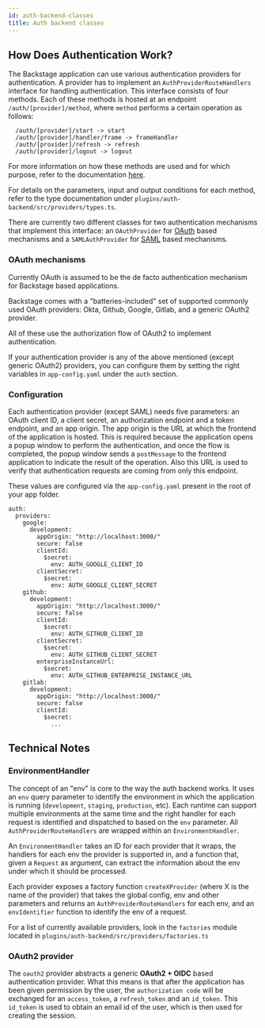 ```yaml
---
id: auth-backend-classes
title: Auth backend classes
---
```


## How Does Authentication Work?

The Backstage application can use various authentication providers for
authentication. A provider has to implement an `AuthProviderRouteHandlers`
interface for handling authentication. This interface consists of four methods.
Each of these methods is hosted at an endpoint `/auth/[provider]/method`, where
`method` performs a certain operation as follows:

```
  /auth/[provider]/start -> start
  /auth/[provider]/handler/frame -> frameHandler
  /auth/[provider]/refresh -> refresh
  /auth/[provider]/logout -> logout
```

For more information on how these methods are used and for which purpose, refer
to the documentation [here](oauth.md).

For details on the parameters, input and output conditions for each method,
refer to the type documentation under
`plugins/auth-backend/src/providers/types.ts`.

There are currently two different classes for two authentication mechanisms that
implement this interface: an `OAuthProvider` for [OAuth](https://oauth.net/2/)
based mechanisms and a `SAMLAuthProvider` for
[SAML](http://docs.oasis-open.org/security/saml/Post2.0/sstc-saml-tech-overview-2.0.html)
based mechanisms.

### OAuth mechanisms

Currently OAuth is assumed to be the de facto authentication mechanism for
Backstage based applications.

Backstage comes with a "batteries-included" set of supported commonly used OAuth
providers: Okta, Github, Google, Gitlab, and a generic OAuth2 provider.

All of these use the authorization flow of OAuth2 to implement authentication.

If your authentication provider is any of the above mentioned (except generic
OAuth2) providers, you can configure them by setting the right variables in
`app-config.yaml` under the `auth` section.

### Configuration

Each authentication provider (except SAML) needs five parameters: an OAuth
client ID, a client secret, an authorization endpoint and a token endpoint, and
an app origin. The app origin is the URL at which the frontend of the
application is hosted. This is required because the application opens a popup
window to perform the authentication, and once the flow is completed, the popup
window sends a `postMessage` to the frontend application to indicate the result
of the operation. Also this URL is used to verify that authentication requests
are coming from only this endpoint.

These values are configured via the `app-config.yaml` present in the root of
your app folder.

```
auth:
  providers:
    google:
      development:
        appOrigin: "http://localhost:3000/"
        secure: false
        clientId:
          $secret:
            env: AUTH_GOOGLE_CLIENT_ID
        clientSecret:
          $secret:
            env: AUTH_GOOGLE_CLIENT_SECRET
    github:
      development:
        appOrigin: "http://localhost:3000/"
        secure: false
        clientId:
          $secret:
            env: AUTH_GITHUB_CLIENT_ID
        clientSecret:
          $secret:
            env: AUTH_GITHUB_CLIENT_SECRET
        enterpriseInstanceUrl:
          $secret:
            env: AUTH_GITHUB_ENTERPRISE_INSTANCE_URL
    gitlab:
      development:
        appOrigin: "http://localhost:3000/"
        secure: false
        clientId:
          $secret:
            ...
```

## Technical Notes

### EnvironmentHandler

The concept of an "env" is core to the way the auth backend works. It uses an
`env` query parameter to identify the environment in which the application is
running (`development`, `staging`, `production`, etc). Each runtime can support
multiple environments at the same time and the right handler for each request is
identified and dispatched to based on the `env` parameter. All
`AuthProviderRouteHandlers` are wrapped within an `EnvironmentHandler`.

An `EnvironmentHandler` takes an ID for each provider that it wraps, the
handlers for each env the provider is supported in, and a function that, given a
`Request` as argument, can extract the information about the env under which it
should be processed.

Each provider exposes a factory function `createXProvider` (where X is the name
of the provider) that takes the global config, env and other parameters and
returns an `AuthProviderRouteHandlers` for each env, and an `envIdentifier`
function to identify the env of a request.

For a list of currently available providers, look in the `factories` module
located in `plugins/auth-backend/src/providers/factories.ts`

### OAuth2 provider

The `oauth2` provider abstracts a generic **OAuth2 + OIDC** based authentication
provider. What this means is that after the application has been given
permission by the user, the `authorization code` will be exchanged for an
`access_token`, a `refresh_token` and an `id_token`. This `id_token` is used to
obtain an email id of the user, which is then used for creating the session.

